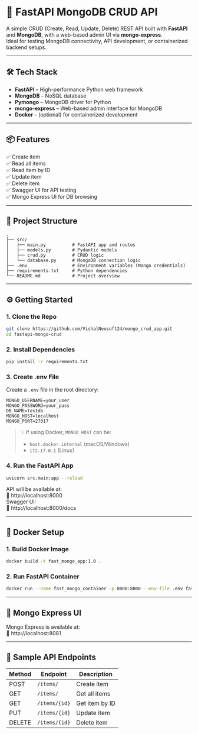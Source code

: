 # 🚀 FastAPI MongoDB CRUD API

A simple CRUD (Create, Read, Update, Delete) REST API built with **FastAPI** and **MongoDB**, with a web-based admin UI via **mongo-express**.  
Ideal for testing MongoDB connectivity, API development, or containerized backend setups.

---

## 🛠 Tech Stack

- **FastAPI** – High-performance Python web framework
- **MongoDB** – NoSQL database
- **Pymongo** – MongoDB driver for Python
- **mongo-express** – Web-based admin interface for MongoDB
- **Docker** – (optional) for containerized development

---

## 📦 Features

✅ Create item  
✅ Read all items  
✅ Read item by ID  
✅ Update item  
✅ Delete item  
✅ Swagger UI for API testing  
✅ Mongo Express UI for DB browsing

---

## 📁 Project Structure

```
.
├── src/
│   ├── main.py          # FastAPI app and routes
│   ├── models.py        # Pydantic models
│   ├── crud.py          # CRUD logic
│   └── database.py      # MongoDB connection logic
├── .env                 # Environment variables (Mongo credentials)
├── requirements.txt     # Python dependencies
└── README.md            # Project overview
```

---

## ⚙️ Getting Started

### 1. Clone the Repo

```bash
git clone https://github.com/VishalNeosoft24/mongo_crud_app.git
cd fastapi-mongo-crud
```

### 2. Install Dependencies

```bash
pip install -r requirements.txt
```

### 3. Create .env File

Create a `.env` file in the root directory:

```env
MONGO_USERNAME=your_user
MONGO_PASSWORD=your_pass
DB_NAME=testdb
MONGO_HOST=localhost
MONGO_PORT=27017
```

> 💡 If using Docker, `MONGO_HOST` can be:
>
> - `host.docker.internal` (macOS/Windows)
> - `172.17.0.1` (Linux)

### 4. Run the FastAPI App

```bash
uvicorn src.main:app --reload
```

API will be available at:  
📍 http://localhost:8000  
Swagger UI:  
📍 http://localhost:8000/docs

---

## 🐳 Docker Setup

### 1. Build Docker Image

```bash
docker build -t fast_mongo_app:1.0 .
```

### 2. Run FastAPI Container

```bash
docker run --name fast_mongo_container -p 8000:8000 --env-file .env fast_mongo_app:1.0
```

---

## 🧪 Mongo Express UI

Mongo Express is available at:  
📍 http://localhost:8081

---

## 🧾 Sample API Endpoints

| Method | Endpoint      | Description    |
| ------ | ------------- | -------------- |
| POST   | `/items/`     | Create item    |
| GET    | `/items/`     | Get all items  |
| GET    | `/items/{id}` | Get item by ID |
| PUT    | `/items/{id}` | Update item    |
| DELETE | `/items/{id}` | Delete item    |

